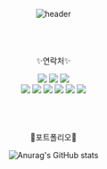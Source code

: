 <div align="center">

![header](https://capsule-render.vercel.app/api?type=cylinder&color=000000&height=150&section=header&text=Pretty_Duna&fontColor=ffffff&fontSize=70&animation=fadeIn&fontAlignY=55)

<br/> <br/> <br/>
✨연락처✨

<img src="https://img.shields.io/badge/gmail-EA4335?style=flat-square&logo=gmail&logoColor=white"/> <img src="https://img.shields.io/badge/asj05291@naver.com-30B980?style=flat-square&logo=minutemailer&logoColor=white"/> <img src="https://img.shields.io/badge/prettyjuna52-E4405F?style=flat-square&logo=Instagram&logoColor=white"/>
<br/>
<img src="https://img.shields.io/badge/C-A8B9CC?style=flat-square&logo=C&logoColor=white"/> <img src="https://img.shields.io/badge/Csharp-512BD4?style=flat-square&logo=csharp&logoColor=white"/> <img src="https://img.shields.io/badge/C++-00599C?style=flat-square&logo=cplusplus&logoColor=white"/> <img src="https://img.shields.io/badge/Java-007396?style=flat-square&logo=Java&logoColor=white"/> <img src="https://img.shields.io/badge/Lua-2C2D72?style=flat-square&logo=Lua&logoColor=white"/> <img src="https://img.shields.io/badge/Python-3776AB?style=flat-square&logo=Python&logoColor=white"/>


<br/> <br/> <br/>
🌱포트폴리오🌱

![Anurag's GitHub stats](https://github-readme-stats.vercel.app/api?username=JAJUa&show_icons=true&theme=radical)

</div>
<!--
**JAJUa/JAJUa** is a ✨ _special_ ✨ repository because its `README.md` (this file) appears on your GitHub profile.

Here are some ideas to get you started:

- 🔭 I’m currently working on ...
- 🌱 I’m currently learning ...
- 👯 I’m looking to collaborate on ...
- 🤔 I’m looking for help with ...
- 💬 Ask me about ...
- 📫 How to reach me: ...
- 😄 Pronouns: ...
- ⚡ Fun fact: ...
-->
